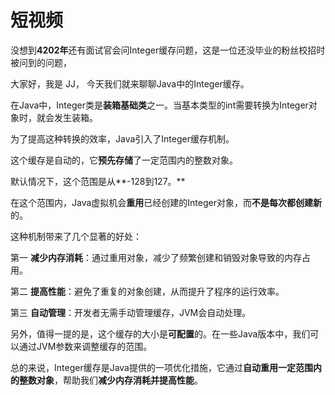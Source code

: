 # 短视频

没想到**4202年**还有面试官会问Integer缓存问题，这是一位还没毕业的粉丝校招时被问到的问题，



大家好，我是 JJ， 今天我们就来聊聊Java中的Integer缓存。



在Java中，Integer类是**装箱基础类**之一。当基本类型的int需要转换为Integer对象时，就会发生装箱。



为了提高这种转换的效率，Java引入了Integer缓存机制。



这个缓存是自动的，它**预先存储**了一定范围内的整数对象。

默认情况下，这个范围是从**-128到127。**



在这个范围内，Java虚拟机会**重用**已经创建的Integer对象，而**不是每次都创建新**的。



这种机制带来了几个显著的好处：



第一 **减少内存消耗**：通过重用对象，减少了频繁创建和销毁对象导致的内存占用。

第二 **提高性能**：避免了重复的对象创建，从而提升了程序的运行效率。

第三 **自动管理**：开发者无需手动管理缓存，JVM会自动处理。

另外，值得一提的是，这个缓存的大小是**可配置**的。在一些Java版本中，我们可以通过JVM参数来调整缓存的范围。

总的来说，Integer缓存是Java提供的一项优化措施，它通过**自动重用一定范围内的整数对象**，帮助我们**减少内存消耗并提高性能**。



